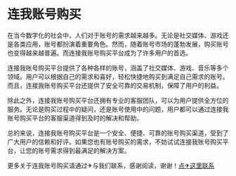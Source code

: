 # 连我账号购买

在当今数字化的社会中，人们对于账号的需求越来越多。无论是社交媒体、游戏还是各类应用，账号都扮演着重要角色。然而，随着账号市场的蓬勃发展，购买账号也变得越来越普遍。而连接我账号购买平台成为了许多用户的首选。

连接我账号购买平台提供了各种各样的账号，涵盖了社交媒体、游戏、音乐等多个领域。用户可以根据自己的需求和喜好，轻松快捷地购买到满足自己需求的账号。而且，连接我账号购买平台还提供了安全可靠的交易机制，保障了用户的利益。

除此之外，连接我账号购买平台还拥有专业的客服团队，可以为用户提供全方位的服务。无论是购买过程中的疑问，还是账号使用中的问题，用户都可以通过连接我账号购买平台的客服渠道得到及时的解决和帮助。

总的来说，连接我账号购买平台是一个安全、便捷、可靠的账号购买渠道，受到了广大用户的信赖和好评。如果您也有账号购买的需求，不妨试试连接我账号购买平台，让您的账号需求得到最满足的解决方案。

更多关于连我账号购买请通过✈与我们联系，感谢阅读，谢谢！[点✈这里联系](https://bbs.k02.cc)